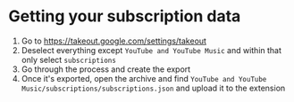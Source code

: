 # Getting your subscription data

1. Go to https://takeout.google.com/settings/takeout
2. Deselect everything except `YouTube and YouTube Music` and within that only select `subscriptions`
3. Go through the process and create the export
4. Once it's exported, open the archive and find `YouTube and YouTube Music/subscriptions/subscriptions.json` and upload it to the extension
